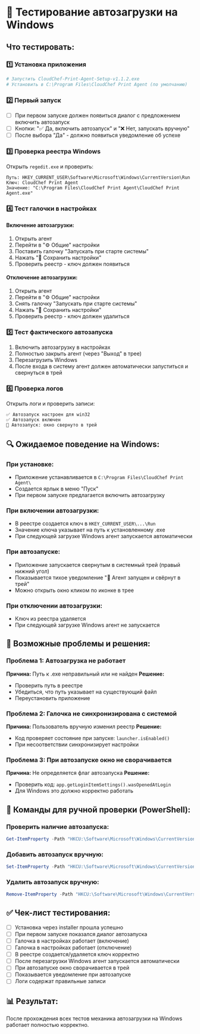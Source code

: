 # 🧪 Тестирование автозагрузки на Windows

## Что тестировать:

### 1️⃣ **Установка приложения**
```bash
# Запустить CloudChef-Print-Agent-Setup-v1.1.2.exe
# Установить в C:\Program Files\CloudChef Print Agent (по умолчанию)
```

### 2️⃣ **Первый запуск**
- [ ] При первом запуске должен появиться диалог с предложением включить автозапуск
- [ ] Кнопки: "✅ Да, включить автозапуск" и "❌ Нет, запускать вручную"
- [ ] После выбора "Да" - должно появиться уведомление об успехе

### 3️⃣ **Проверка реестра Windows**
Открыть `regedit.exe` и проверить:
```
Путь: HKEY_CURRENT_USER\Software\Microsoft\Windows\CurrentVersion\Run
Ключ: CloudChef Print Agent
Значение: "C:\Program Files\CloudChef Print Agent\CloudChef Print Agent.exe"
```

### 4️⃣ **Тест галочки в настройках**

#### Включение автозагрузки:
1. Открыть агент
2. Перейти в "⚙️ Общие" настройки
3. Поставить галочку "Запускать при старте системы"
4. Нажать "💾 Сохранить настройки"
5. Проверить реестр - ключ должен появиться

#### Отключение автозагрузки:
1. Открыть агент
2. Перейти в "⚙️ Общие" настройки
3. Снять галочку "Запускать при старте системы"
4. Нажать "💾 Сохранить настройки"
5. Проверить реестр - ключ должен удалиться

### 5️⃣ **Тест фактического автозапуска**
1. Включить автозагрузку в настройках
2. Полностью закрыть агент (через "Выход" в трее)
3. Перезагрузить Windows
4. После входа в систему агент должен автоматически запуститься и свернуться в трей

### 6️⃣ **Проверка логов**
Открыть логи и проверить записи:
```
✅ Автозапуск настроен для win32
✅ Автозапуск включен
🚀 Автозапуск: окно свернуто в трей
```

## 🔍 **Ожидаемое поведение на Windows:**

### При установке:
- Приложение устанавливается в `C:\Program Files\CloudChef Print Agent\`
- Создается ярлык в меню "Пуск"
- При первом запуске предлагается включить автозагрузку

### При включении автозагрузки:
- В реестре создается ключ в `HKEY_CURRENT_USER\...\Run`
- Значение ключа указывает на путь к установленному .exe
- При следующей загрузке Windows агент запускается автоматически

### При автозапуске:
- Приложение запускается свернутым в системный трей (правый нижний угол)
- Показывается тихое уведомление "🚀 Агент запущен и свёрнут в трей"
- Можно открыть окно кликом по иконке в трее

### При отключении автозагрузки:
- Ключ из реестра удаляется
- При следующей загрузке Windows агент не запускается

## 🐛 **Возможные проблемы и решения:**

### Проблема 1: Автозагрузка не работает
**Причина:** Путь к .exe неправильный или не найден
**Решение:** 
- Проверить путь в реестре
- Убедиться, что путь указывает на существующий файл
- Переустановить приложение

### Проблема 2: Галочка не синхронизирована с системой
**Причина:** Пользователь вручную изменил реестр
**Решение:** 
- Код проверяет состояние при запуске: `launcher.isEnabled()`
- При несоответствии синхронизирует настройки

### Проблема 3: При автозапуске окно не сворачивается
**Причина:** Не определяется флаг автозапуска
**Решение:**
- Проверить код: `app.getLoginItemSettings().wasOpenedAtLogin`
- Для Windows это должно корректно работать

## 📝 **Команды для ручной проверки (PowerShell):**

### Проверить наличие автозапуска:
```powershell
Get-ItemProperty -Path "HKCU:\Software\Microsoft\Windows\CurrentVersion\Run" -Name "CloudChef Print Agent"
```

### Добавить автозапуск вручную:
```powershell
Set-ItemProperty -Path "HKCU:\Software\Microsoft\Windows\CurrentVersion\Run" -Name "CloudChef Print Agent" -Value '"C:\Program Files\CloudChef Print Agent\CloudChef Print Agent.exe"'
```

### Удалить автозапуск вручную:
```powershell
Remove-ItemProperty -Path "HKCU:\Software\Microsoft\Windows\CurrentVersion\Run" -Name "CloudChef Print Agent"
```

## ✅ **Чек-лист тестирования:**

- [ ] Установка через installer прошла успешно
- [ ] При первом запуске показался диалог автозапуска
- [ ] Галочка в настройках работает (включение)
- [ ] Галочка в настройках работает (отключение)
- [ ] В реестре создается/удаляется ключ корректно
- [ ] После перезагрузки Windows агент запускается автоматически
- [ ] При автозапуске окно сворачивается в трей
- [ ] Показывается уведомление при автозапуске
- [ ] Логи содержат правильные записи

## 📊 **Результат:**

После прохождения всех тестов механика автозагрузки на Windows работает полностью корректно.

